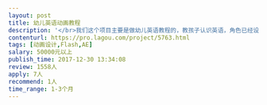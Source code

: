 ```yaml
---                
layout: post       
title: 幼儿英语动画教程           
description: '</br>我们这个项目主要是做幼儿英语教程的，教孩子认识英语，角色已经设计完成，需要按我们出的故事文案把它做成动画。另外，需要动画相对应的图书设计，设计周期2个月，能够走合同流程，需要开公司发票。教程每个课程5-7分钟，需要出30集。设计限成都本地。</br>'     
contenturl: https://pro.lagou.com/project/5763.html      
tags: [动画设计,Flash,AE]            
salary: 50000元以上          
publish_time: 2017-12-30 13:34:08         
review: 1558人                   
apply: 7人                   
recommend: 1人                   
time_range: 1-3个月              
---                 
```

